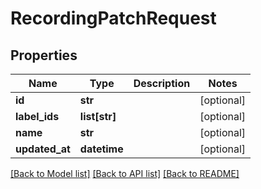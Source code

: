 # RecordingPatchRequest

## Properties
Name | Type | Description | Notes
------------ | ------------- | ------------- | -------------
**id** | **str** |  | [optional] 
**label_ids** | **list[str]** |  | [optional] 
**name** | **str** |  | [optional] 
**updated_at** | **datetime** |  | [optional] 

[[Back to Model list]](../README.md#documentation-for-models) [[Back to API list]](../README.md#documentation-for-api-endpoints) [[Back to README]](../README.md)


